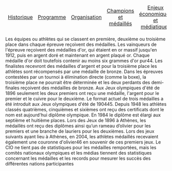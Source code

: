 <table>
    <thead>
        <tr>
            <td align="center"><a href="Historique">Historique</a></td>
            <td align="center"><a href="Programme">Programme</a></td>
            <td align="center"><a href="Organisation">Organisation</a></td>
            <td align="center"><a href="Champions">Champions et médaillés</a></td>
            <td align="center"><a href="Enjeux">Enjeux économiques et médiatiques</a></td>
            <td align="center"><a href="Politique">Olympisme et politique</a></td>
        </tr>
    </thead>
</table>


Les équipes ou athlètes qui se classent en première, deuxième ou troisième place dans chaque épreuve reçoivent des médailles. Les vainqueurs de l'épreuve reçoivent des médailles d'or, qui étaient en or massif jusqu'en 1912, puis en argent doré et maintenant en argent plaqué or. Chaque médaille d'or doit toutefois contenir au moins six grammes d'or pur44. Les finalistes recevront des médailles d'argent et pour la troisième place les athlètes sont récompensés par une médaille de bronze. Dans les épreuves contestées par un tournoi à élimination directe (comme la boxe), la troisième place ne pourrait être déterminée et les deux perdants des demi-finales reçoivent des médailles de bronze. Aux Jeux olympiques d'été de 1896 seulement les deux premiers ont reçu une médaille, l'argent pour le premier et le cuivre pour le deuxième. Le format actuel de trois médailles a été introduit aux Jeux olympiques d'été de 190445. Depuis 1948 les athlètes classés quatrièmes, cinquièmes et sixièmes ont reçu des certificats dont le nom est aujourd'hui diplôme olympique. En 1984 le diplôme est élargi aux septième et huitième places. Lors des Jeux de 1896 à Athènes, les médaillés ont reçu des diplômes ainsi qu’un rameau d’olivier pour les premiers et une branche de lauriers pour les deuxièmes. Lors des jeux suivants ayant lieu à Athènes, en 2004, les athlètes médaillés recevaient également une couronne d'olivier46 en souvenir de ces premiers jeux. Le CIO ne tient pas de statistiques pour les médailles remportées, mais les comités nationaux olympiques et les médias tiennent des statistiques concernant les médailles et les records pour mesurer les succès des différentes nations participantes
